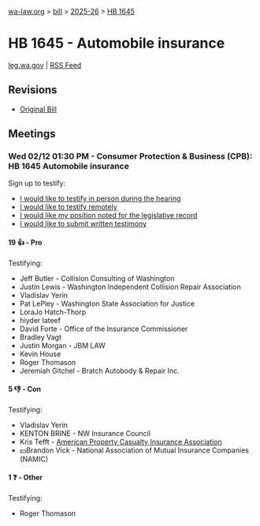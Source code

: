 [wa-law.org](/) > [bill](/bill/) > [2025-26](/bill/2025-26/) > [HB 1645](/bill/2025-26/hb/1645/)

# HB 1645 - Automobile insurance
[leg.wa.gov](https://app.leg.wa.gov/billsummary?BillNumber=1645&Year=2025&Initiative=false) | [RSS Feed](./rss.xml)

## Revisions
* [Original Bill](1/)

## Meetings
### Wed 02/12 01:30 PM - Consumer Protection & Business (CPB): HB 1645 Automobile insurance
Sign up to testify:
* [I would like to testify in person during the hearing](https://app.leg.wa.gov/csi/Testifier/Add?chamber=House&mId=32724&aId=163504&caId=25566&tId=1)
* [I would like to testify remotely](https://app.leg.wa.gov/csi/Testifier/Add?chamber=House&mId=32724&aId=163504&caId=25566&tId=2)
* [I would like my position noted for the legislative record](https://app.leg.wa.gov/csi/Testifier/Add?chamber=House&mId=32724&aId=163504&caId=25566&tId=3)
* [I would like to submit written testimony](https://app.leg.wa.gov/csi/Testifier/Add?chamber=House&mId=32724&aId=163504&caId=25566&tId=4)

#### 19 👍 - Pro
Testifying:
* Jeff Butler - Collision Consulting of Washington
* Justin Lewis - Washington Independent Collision Repair Association
* Vladislav Yerin
* Pat LePley - Washington State Association for Justice
* LoraJo Hatch-Thorp
* hiyder lateef
* David Forte - Office of the Insurance Commissioner
* Bradley Vagt
* Justin Morgan - JBM LAW
* Kevin House
* Roger Thomason
* Jeremiah Gitchel - Bratch Autobody & Repair Inc.

#### 5 👎 - Con
Testifying:
* Vladislav Yerin
* KENTON BRINE - NW Insurance Council
* Kris Tefft - [American Property Casualty Insurance Association](/org/american_property_casualty_insurance_association/)
* 💵Brandon Vick - National Association of Mutual Insurance Companies (NAMIC)

#### 1 ❓ - Other
Testifying:
* Roger Thomason
